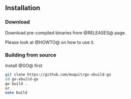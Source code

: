 ## Installation

### Download

Download pre-compiled binaries from @RELEASES@ page.

Please look at @HOWTO@ on how to use it.


### Building from source

Install @GO@ first

```bash
git clone https://github.com/muquit/go-xbuild-go
cd go-xbuild-go
go build .
or 
make build
```

